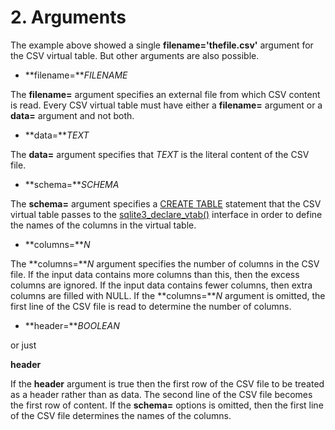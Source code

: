 # 2\. Arguments



The example above showed a single **filename\='thefile.csv'** argument
for the CSV virtual table. But other arguments are also possible.



* **filename\=***FILENAME*


The **filename\=** argument specifies an external file from which
CSV content is read. Every CSV virtual table must have either a 
**filename\=** argument or a **data\=** argument and not both.
* **data\=***TEXT*


The **data\=** argument specifies that *TEXT* is the literal
content of the CSV file.
* **schema\=***SCHEMA*


 The **schema\=** argument specifies a [CREATE TABLE](lang_createtable.html) statement that
the CSV virtual table passes to the [sqlite3\_declare\_vtab()](c3ref/declare_vtab.html) interface in
order to define the names of the columns in the virtual table.
* **columns\=***N*


The **columns\=***N* argument specifies the number of columns
in the CSV file.
If the input data contains more columns than this,
then the excess columns are ignored. If the input data contains fewer columns,
then extra columns are filled with NULL.
If the **columns\=***N* argument is omitted, the first line of the
CSV file is read to determine the number of columns.
* **header\=***BOOLEAN*  

or just  

**header**


If the **header** argument is true then the first row of the CSV file
to be treated as a header rather than as data. The second line of the CSV
file becomes the first row of content.
If the **schema\=** options is omitted, then the first line of the CSV
file determines the names of the columns.


